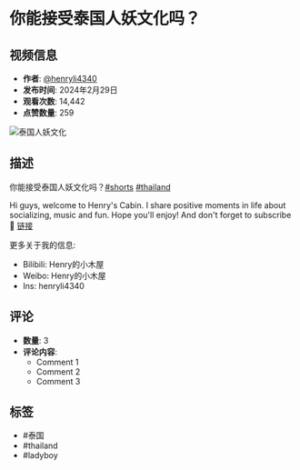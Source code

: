 # 你能接受泰国人妖文化吗？

## 视频信息

- **作者**: [@henryli4340](https://www.youtube.com/@henryli4340/shorts)
- **发布时间**: 2024年2月29日
- **观看次数**: 14,442
- **点赞数量**: 259

![泰国人妖文化](https://yt3.ggpht.com/1068WQceDx2NzV3-OLsPbNUF4U5sD8zHCo-7Si3YYOiMZjeM1OiJevU-bXxumoguLjvW6Ye9U6k=s48-c-k-c0x00ffffff-no-rj)

## 描述

你能接受泰国人妖文化吗？[#shorts](https://www.youtube.com/hashtag/shorts) [#thailand](https://www.youtube.com/hashtag/thailand)

Hi guys, welcome to Henry's Cabin. I share positive moments in life about socializing, music and fun. Hope you'll enjoy! And don't forget to subscribe 🔔 [链接](https://bit.ly/38cv3FD)

更多关于我的信息:
- Bilibili: Henry的小木屋
- Weibo: Henry的小木屋
- Ins: henryli4340 

## 评论

- **数量**: 3
- **评论内容**: 
  - Comment 1
  - Comment 2
  - Comment 3

## 标签

- #泰国
- #thailand
- #ladyboy